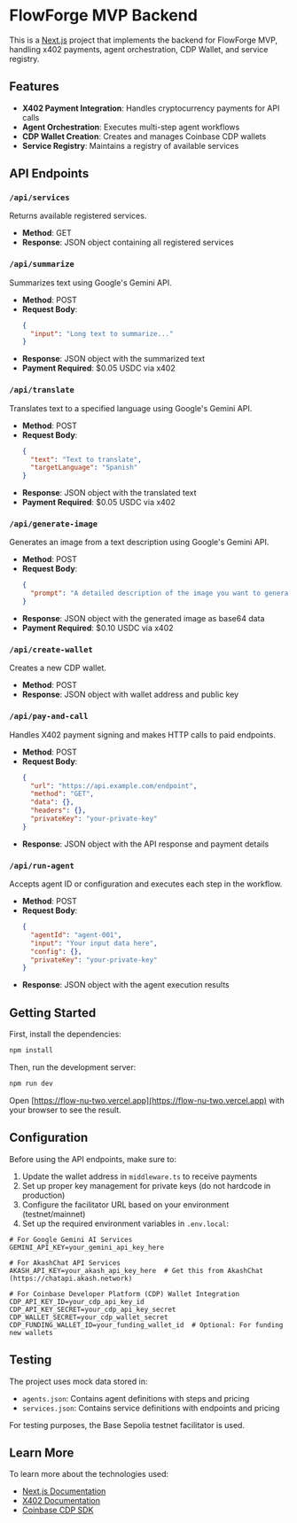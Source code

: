# FlowForge MVP Backend

This is a [Next.js](https://nextjs.org) project that implements the backend for FlowForge MVP, handling x402 payments, agent orchestration, CDP Wallet, and service registry.

## Features

- **X402 Payment Integration**: Handles cryptocurrency payments for API calls
- **Agent Orchestration**: Executes multi-step agent workflows
- **CDP Wallet Creation**: Creates and manages Coinbase CDP wallets
- **Service Registry**: Maintains a registry of available services

## API Endpoints

### `/api/services`

Returns available registered services.

- **Method**: GET
- **Response**: JSON object containing all registered services

### `/api/summarize`

Summarizes text using Google's Gemini API.

- **Method**: POST
- **Request Body**:
  ```json
  {
    "input": "Long text to summarize..."
  }
  ```
- **Response**: JSON object with the summarized text
- **Payment Required**: $0.05 USDC via x402

### `/api/translate`

Translates text to a specified language using Google's Gemini API.

- **Method**: POST
- **Request Body**:
  ```json
  {
    "text": "Text to translate",
    "targetLanguage": "Spanish"
  }
  ```
- **Response**: JSON object with the translated text
- **Payment Required**: $0.05 USDC via x402

### `/api/generate-image`

Generates an image from a text description using Google's Gemini API.

- **Method**: POST
- **Request Body**:
  ```json
  {
    "prompt": "A detailed description of the image you want to generate"
  }
  ```
- **Response**: JSON object with the generated image as base64 data
- **Payment Required**: $0.10 USDC via x402

### `/api/create-wallet`

Creates a new CDP wallet.

- **Method**: POST
- **Response**: JSON object with wallet address and public key

### `/api/pay-and-call`

Handles X402 payment signing and makes HTTP calls to paid endpoints.

- **Method**: POST
- **Request Body**:
  ```json
  {
    "url": "https://api.example.com/endpoint",
    "method": "GET",
    "data": {},
    "headers": {},
    "privateKey": "your-private-key"
  }
  ```
- **Response**: JSON object with the API response and payment details

### `/api/run-agent`

Accepts agent ID or configuration and executes each step in the workflow.

- **Method**: POST
- **Request Body**:
  ```json
  {
    "agentId": "agent-001",
    "input": "Your input data here",
    "config": {},
    "privateKey": "your-private-key"
  }
  ```
- **Response**: JSON object with the agent execution results

## Getting Started

First, install the dependencies:

```bash
npm install
```

Then, run the development server:

```bash
npm run dev
```

Open [https://flow-nu-two.vercel.app](https://flow-nu-two.vercel.app) with your browser to see the result.

## Configuration

Before using the API endpoints, make sure to:

1. Update the wallet address in `middleware.ts` to receive payments
2. Set up proper key management for private keys (do not hardcode in production)
3. Configure the facilitator URL based on your environment (testnet/mainnet)
4. Set up the required environment variables in `.env.local`:

```
# For Google Gemini AI Services
GEMINI_API_KEY=your_gemini_api_key_here

# For AkashChat API Services
AKASH_API_KEY=your_akash_api_key_here  # Get this from AkashChat (https://chatapi.akash.network)

# For Coinbase Developer Platform (CDP) Wallet Integration
CDP_API_KEY_ID=your_cdp_api_key_id
CDP_API_KEY_SECRET=your_cdp_api_key_secret
CDP_WALLET_SECRET=your_cdp_wallet_secret
CDP_FUNDING_WALLET_ID=your_funding_wallet_id  # Optional: For funding new wallets
```

## Testing

The project uses mock data stored in:
- `agents.json`: Contains agent definitions with steps and pricing
- `services.json`: Contains service definitions with endpoints and pricing

For testing purposes, the Base Sepolia testnet facilitator is used.

## Learn More

To learn more about the technologies used:

- [Next.js Documentation](https://nextjs.org/docs)
- [X402 Documentation](https://x402.gitbook.io/x402/)
- [Coinbase CDP SDK](https://docs.cloud.coinbase.com/cdp/docs)
